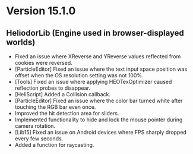 # Version 15.1.0

## HeliodorLib (Engine used in browser-displayed worlds)

- Fixed an issue where XReverse and YReverse values reflected from cookies were reversed.
- [ParticleEditor] Fixed an issue where the text input space position was offset when the OS resolution setting was not 100%.
- [Tools] Fixed an issue where applying HEOTexOptimizer caused reflection probes to disappear.
- [HeliScript] Added a Collision callback.
- [ParticleEditor] Fixed an issue where the color bar turned white after touching the RGB bar even once.
- Improved the hit detection area for sliders.
- Implemented functionality to hide and lock the mouse pointer during camera rotation.
- [Lib15] Fixed an issue on Android devices where FPS sharply dropped every few seconds.
- Added a function for raycasting.
